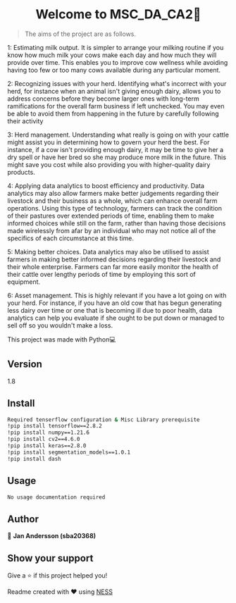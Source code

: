 <h1 align='center'>Welcome to MSC_DA_CA2👋</h1>

> The aims of the project are as follows.

1: Estimating milk output. It is simpler to arrange your milking routine if you know how much milk your
cows make each day and how much they will provide over time. This enables you to improve cow
wellness while avoiding having too few or too many cows available during any particular moment.

2: Recognizing issues with your herd. Identifying what's incorrect with your herd, for instance when an
animal isn't giving enough dairy, allows you to address concerns before they become larger ones with
long-term ramifications for the overall farm business if left unchecked. You may even be able to avoid
them from happening in the future by carefully following their activity

3: Herd management. Understanding what really is going on with your cattle might assist you in
determining how to govern your herd the best. For instance, if a cow isn't providing enough dairy, it
may be time to give her a dry spell or have her bred so she may produce more milk in the future. This
might save you cost while also providing you with higher-quality dairy products.

4: Applying data analytics to boost efficiency and productivity. Data analytics may also allow farmers make
better judgements regarding their livestock and their business as a whole, which can enhance overall
farm operations. Using this type of technology, farmers can track the condition of their pastures over
extended periods of time, enabling them to make informed choices while still on the farm, rather than
having those decisions made wirelessly from afar by an individual who may not notice all of the specifics
of each circumstance at this time.

5: Making better choices. Data analytics may also be utilised to assist farmers in making better informed
decisions regarding their livestock and their whole enterprise. Farmers can far more easily monitor the
health of their cattle over lengthy periods of time by employing this sort of equipment.

6: Asset management. This is highly relevant if you have a lot going on with your herd. For instance, if you
have an old cow that has begun generating less dairy over time or one that is becoming ill due to poor
health, data analytics can help you evaluate if she ought to be put down or managed to sell off so you
wouldn't make a loss.

This project was made with Python💻

## Version
1.8

## Install
```sh
Required tenserflow configuration & Misc Library prerequisite
!pip install tensorflow==2.8.2
!pip install numpy==1.21.6
!pip install cv2==4.6.0
!pip install keras==2.8.0
!pip install segmentation_models==1.0.1
!pip install dash
```

## Usage
```sh
No usage documentation required
```

## Author

👤 **Jan Andersson (sba20368)**

## Show your support

Give a ⭐️ if this project helped you!

Readme created with ❤️ using [NESS](https://github.com/GreenVortex/NESS)
